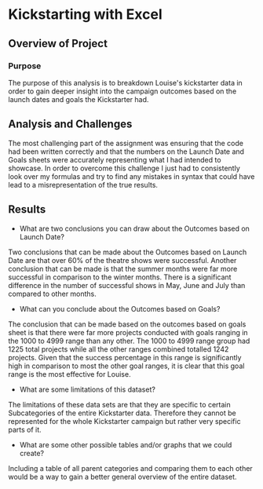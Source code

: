 # Kickstarting with Excel

## Overview of Project

### Purpose

The purpose of this analysis is to breakdown Louise's kickstarter data in order to gain deeper insight into the campaign outcomes based on the launch dates and goals the Kickstarter had. 


## Analysis and Challenges

The most challenging part of the assignment was ensuring that the code had been written correctly and that the numbers on the Launch Date and Goals sheets were accurately representing what I had intended to showcase. In order to overcome this challenge I just had to consistently look over my formulas and try to find any mistakes in syntax that could have lead to a misrepresentation of the true results. 


## Results

- What are two conclusions you can draw about the Outcomes based on Launch Date?

Two conclusions that can be made about the Outcomes based on Launch Date are that over 60% of the theatre shows were successful. Another conclusion that can be made is that the summer months were far more successful in comparison to the winter months. There is a significant difference in the number of successful shows in May, June and July than compared to other months. 	

- What can you conclude about the Outcomes based on Goals?

The conclusion that can be made based on the outcomes based on goals sheet is that there were far more projects conducted with goals ranging in the 1000 to 4999 range than any other. The 1000 to 4999 range group had 1225 total projects while all the other ranges combined totalled 1242 projects. Given that the success percentage in this range is significantly high in comparison to most the other goal ranges, it is clear that this goal range is the most effective for Louise. 

- What are some limitations of this dataset?

The limitations of these data sets are that they are specific to certain Subcategories of the entire Kickstarter data. Therefore they cannot be represented for the whole Kickstarter campaign but rather very specific parts of it. 

- What are some other possible tables and/or graphs that we could create?

Including a table of all parent categories and comparing them to each other would be a way to gain a better general overview of the entire dataset. 